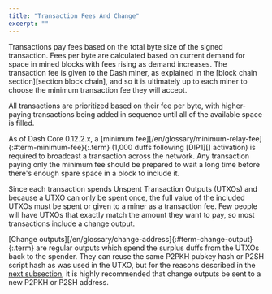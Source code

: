 ```yaml
---
title: "Transaction Fees And Change"
excerpt: ""
---
```

Transactions pay fees based on the total byte size of the signed transaction. Fees per byte are calculated based on current demand for space in mined blocks with fees rising as demand increases.  The transaction fee is given to the Dash miner, as explained in the [block chain section][section block chain], and so it is ultimately up to each miner to choose the minimum transaction fee they will accept.

All transactions are prioritized based on their fee per byte, with higher-paying transactions being added in sequence until all of the available space is filled.

As of Dash Core 0.12.2.x, a [minimum fee][/en/glossary/minimum-relay-fee]{:#term-minimum-fee}{:.term} (1,000 duffs following [DIP1][] activation) is required to broadcast a transaction across the network. Any transaction paying only the minimum fee should be prepared to wait a long time before there's enough spare space in a block to include it.

Since each transaction spends Unspent Transaction Outputs (UTXOs) and because a UTXO can only be spent once, the full value of the included UTXOs must be spent or given to a miner as a transaction fee.  Few people will have UTXOs that exactly match the amount they want to pay, so most transactions include a change output.

[Change outputs][/en/glossary/change-address]{:#term-change-output}{:.term} are regular outputs which spend the surplus duffs from the UTXOs back to the spender.  They can reuse the same P2PKH pubkey hash or P2SH script hash as was used in the UTXO, but for the reasons described in the [next subsection](#avoiding-key-reuse), it is highly recommended that change outputs be sent to a new P2PKH or P2SH address.